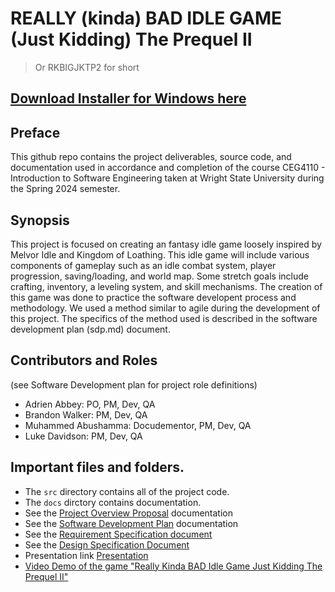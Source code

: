 # REALLY (kinda) BAD IDLE GAME (Just Kidding) The Prequel II

> Or RKBIGJKTP2 for short

## [Download Installer for Windows here](https://muhammedabu.github.io/Bad-Idle-Game-Website/)

## Preface
This github repo contains the project deliverables, source code, and documentation used in accordance and completion of the course CEG4110 - Introduction to Software Engineering taken at Wright State University during the Spring 2024 semester.

## Synopsis
This project is focused on creating an fantasy idle game loosely inspired by Melvor Idle and Kingdom of Loathing. This idle game will include various components of gameplay such as an idle combat system, player progression, saving/loading, and world map. Some stretch goals include crafting, inventory, a leveling system, and skill mechanisms. The creation of this game was done to practice the software developent process and methodology. We used a method similar to agile during the development of this project. The specifics of the method used is described in the software development plan (sdp.md) document.

## Contributors and Roles 
(see Software Development plan for project role definitions)
- Adrien Abbey: PO, PM, Dev, QA
- Brandon Walker: PM, Dev, QA
- Muhammed Abushamma: Docudementor, PM, Dev, QA
- Luke Davidson: PM, Dev, QA

## Important files and folders.
* The `src` directory contains all of the project code.
* The `docs` dirctory contains documentation.
* See the [Project Overview Proposal](./docs/pop.md) documentation
* See the [Software Development Plan](./docs/sdp.md) documentation
* See the [Requirement Specification document](./docs/rsd.md)
* See the [Design Specification Document](./docs/dsd.md)
* Presentation link [Presentation](https://docs.google.com/presentation/d/1IhkBFzaC2Gv5R91MlzrjNmFNw9Ya-nX9/edit?usp=sharing&ouid=109920732234565522830&rtpof=true&sd=true)
* [Video Demo of the game "Really Kinda BAD Idle Game Just Kidding The Prequel II"](https://www.youtube.com/watch?v=rp4dO3-pJ6Y)


